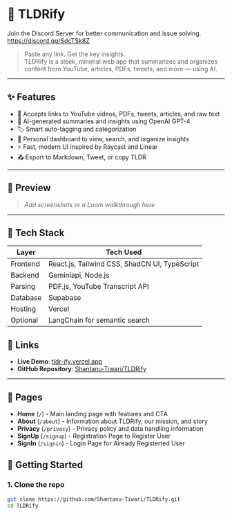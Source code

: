 # 🧠 TLDRify

Join the Discord Server for better communication and issue solving.
https://discord.gg/SdcTSk8Z

> Paste any link. Get the key insights.  
TLDRify is a sleek, minimal web app that summarizes and organizes content from YouTube, articles, PDFs, tweets, and more — using AI.

---

## ✨ Features

- 🔗 Accepts links to YouTube videos, PDFs, tweets, articles, and raw text
- 🧠 AI-generated summaries and insights using OpenAI GPT-4
- 🏷️ Smart auto-tagging and categorization
- 🧰 Personal dashboard to view, search, and organize insights
- ⚡ Fast, modern UI inspired by Raycast and Linear
- 📤 Export to Markdown, Tweet, or copy TLDR

---

## 📸 Preview

> _Add screenshots or a Loom walkthrough here_

---

## 🧱 Tech Stack

| Layer       | Tech Used                                     |
|------------|-----------------------------------------------|
| Frontend   | React.js, Tailwind CSS, ShadCN UI, TypeScript |
| Backend    | Geminiapi, Node.js                            |
| Parsing    | PDF.js, YouTube Transcript API                |
| Database   | Supabase                                      |
| Hosting    | Vercel                                        |
| Optional   | LangChain for semantic search                 |

## 🔗 Links

- **Live Demo**: [tldr-ify.vercel.app](https://tldr-ify.vercel.app)
- **GitHub Repository**: [Shantanu-Tiwari/TLDRify](https://github.com/Shantanu-Tiwari/TLDRify)

---

## 📱 Pages

- **Home** (`/`) - Main landing page with features and CTA
- **About** (`/about`) - Information about TLDRify, our mission, and story
- **Privacy** (`/privacy`) - Privacy policy and data handling information
- **SignUp** (`/signup`) - Registration Page to Register User
- **SignIn** (`/signin`) - Login Page for Already Registerted User

## 🚀 Getting Started

### 1. Clone the repo

```bash
git clone https://github.com/Shantanu-Tiwari/TLDRify.git
cd TLDRify
